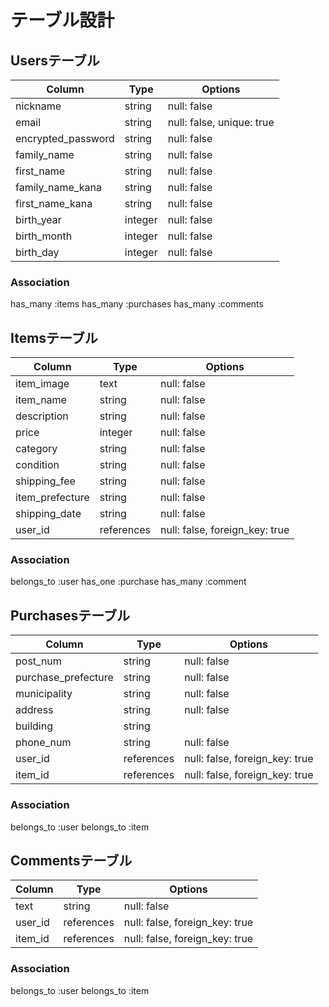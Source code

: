 # テーブル設計

## Usersテーブル
| Column             | Type    | Options                   |
| ------------------ | ------- | ------------------------- |
| nickname           | string  | null: false               |
| email              | string  | null: false, unique: true |
| encrypted_password | string  | null: false               |
| family_name        | string  | null: false               |
| first_name         | string  | null: false               |
| family_name_kana   | string  | null: false               |
| first_name_kana    | string  | null: false               |
| birth_year         | integer | null: false               |
| birth_month        | integer | null: false               |
| birth_day          | integer | null: false               |
### Association
has_many :items
has_many :purchases
has_many :comments

## Itemsテーブル
| Column          | Type       | Options                        |
| --------------- | ---------- | ------------------------------ |
| item_image      | text       | null: false                    |
| item_name       | string     | null: false                    |
| description     | string     | null: false                    |
| price           | integer    | null: false                    |
| category        | string     | null: false                    |
| condition       | string     | null: false                    |
| shipping_fee    | string     | null: false                    |
| item_prefecture | string     | null: false                    |
| shipping_date   | string     | null: false                    |
| user_id         | references | null: false, foreign_key: true |
### Association
belongs_to :user
has_one :purchase
has_many :comment

## Purchasesテーブル
| Column              | Type       | Options                        |
| ------------------- | ---------- | ------------------------------ |
| post_num            | string     | null: false                    |
| purchase_prefecture | string     | null: false                    |
| municipality        | string     | null: false                    |
| address             | string     | null: false                    |
| building            | string     |                                |
| phone_num           | string     | null: false                    |
| user_id             | references | null: false, foreign_key: true |
| item_id             | references | null: false, foreign_key: true |
### Association
belongs_to :user
belongs_to :item

## Commentsテーブル
| Column  | Type       | Options                        |
| ------- | ---------- | ------------------------------ |
| text    | string     | null: false                    |
| user_id | references | null: false, foreign_key: true |
| item_id | references | null: false, foreign_key: true |
### Association
belongs_to :user
belongs_to :item